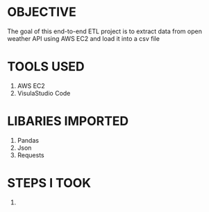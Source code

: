 # OBJECTIVE

The goal of this end-to-end ETL project is to extract data from open weather API using AWS EC2 and load it into a csv file

# TOOLS USED

1. AWS EC2
2. VisulaStudio Code

# LIBARIES IMPORTED

1. Pandas
2. Json
3. Requests

# STEPS I TOOK

1. 

